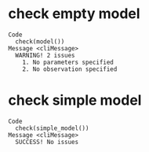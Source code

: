 # check empty model

    Code
      check(model())
    Message <cliMessage>
      WARNING! 2 issues
        1. No parameters specified
        2. No observation specified

# check simple model

    Code
      check(simple_model())
    Message <cliMessage>
      SUCCESS! No issues

